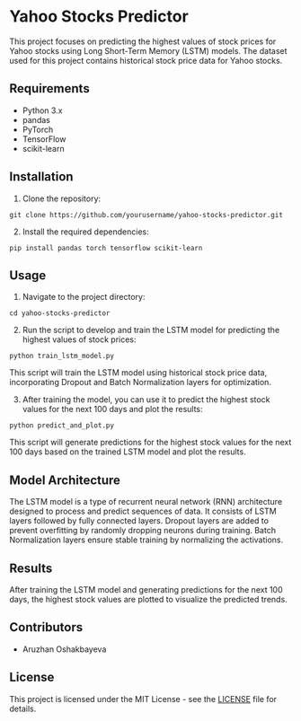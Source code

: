 # Yahoo Stocks Predictor

This project focuses on predicting the highest values of stock prices for Yahoo stocks using Long Short-Term Memory (LSTM) models. The dataset used for this project contains historical stock price data for Yahoo stocks.

## Requirements

- Python 3.x
- pandas
- PyTorch
- TensorFlow
- scikit-learn

## Installation

1. Clone the repository:

```
git clone https://github.com/yourusername/yahoo-stocks-predictor.git
```

2. Install the required dependencies:

```
pip install pandas torch tensorflow scikit-learn
```

## Usage

1. Navigate to the project directory:

```
cd yahoo-stocks-predictor
```

2. Run the script to develop and train the LSTM model for predicting the highest values of stock prices:

```
python train_lstm_model.py
```

This script will train the LSTM model using historical stock price data, incorporating Dropout and Batch Normalization layers for optimization.

3. After training the model, you can use it to predict the highest stock values for the next 100 days and plot the results:

```
python predict_and_plot.py
```

This script will generate predictions for the highest stock values for the next 100 days based on the trained LSTM model and plot the results.

## Model Architecture

The LSTM model is a type of recurrent neural network (RNN) architecture designed to process and predict sequences of data. It consists of LSTM layers followed by fully connected layers. Dropout layers are added to prevent overfitting by randomly dropping neurons during training. Batch Normalization layers ensure stable training by normalizing the activations.

## Results

After training the LSTM model and generating predictions for the next 100 days, the highest stock values are plotted to visualize the predicted trends.

## Contributors

- Aruzhan Oshakbayeva

## License

This project is licensed under the MIT License - see the [LICENSE](LICENSE) file for details.
